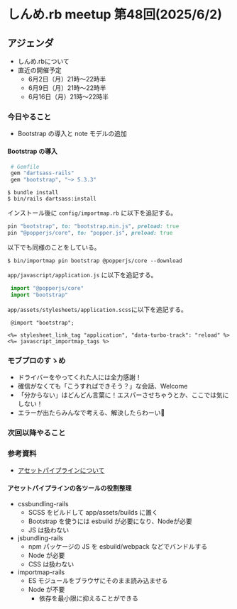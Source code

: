 # しんめ.rb meetup 第48回(2025/6/2)

## アジェンダ

- しんめ.rbについて
- 直近の開催予定
  - 6月2日（月）21時〜22時半
  - 6月9日（月）21時〜22時半
  - 6月16日（月）21時〜22時半

### 今日やること

- Bootstrap の導入と note モデルの追加

#### Bootstrap の導入

```ruby
 # Gemfile
 gem "dartsass-rails"
 gem "bootstrap", "~> 5.3.3"
 ```
 ```
 $ bundle install
 $ bin/rails dartsass:install
 ```

 インストール後に `config/importmap.rb` に以下を追記する。

 ```ruby
 pin "bootstrap", to: "bootstrap.min.js", preload: true
 pin "@popperjs/core", to: "popper.js", preload: true
 ```

以下でも同様のことをしている。

 ```
 $ bin/importmap pin bootstrap @popperjs/core --download
 ```

`app/javascript/application.js` に以下を追記する。

```javascript
 import "@popperjs/core"
 import "bootstrap"
```

`app/assets/stylesheets/application.scss`に以下を追記する。

```
 @import "bootstrap";
```

```
<%= stylesheet_link_tag "application", "data-turbo-track": "reload" %>
<%= javascript_importmap_tags %>
```

### モブプロのすゝめ

- ドライバーをやってくれた人には全力感謝！
- 確信がなくても「こうすればできそう？」な会話、Welcome
- 「分からない」はどんどん言葉に！エスパーさせちゃうとか、ここでは気にしない！
- エラーが出たらみんなで考える、解決したらわーい🙌

### 次回以降やること

### 参考資料
- [アセットパイプラインについて](https://railsguides.jp/v7.0/asset_pipeline.html)

#### アセットパイプラインの各ツールの役割整理
- cssbundling-rails
  - SCSS をビルドして app/assets/builds に置く
  - Bootstrap を使うには esbuild が必要になり、Nodeが必要
  - JS は扱わない
- jsbundling-rails
  - npm パッケージの JS を esbuild/webpack などでバンドルする
  - Node が必要
  - CSS は扱わない
- importmap-rails
  - ES モジュールをブラウザにそのまま読み込ませる
  - Node が不要
    - 依存を最小限に抑えることができる
